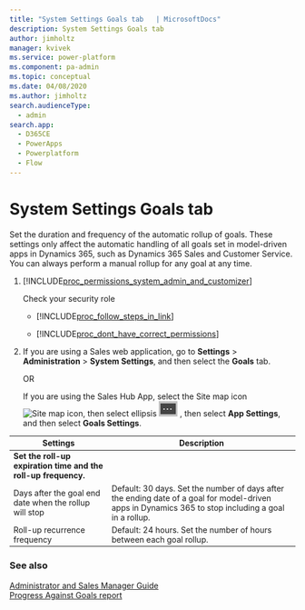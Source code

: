 ```yaml
---
title: "System Settings Goals tab   | MicrosoftDocs"
description: System Settings Goals tab 
author: jimholtz
manager: kvivek
ms.service: power-platform
ms.component: pa-admin
ms.topic: conceptual
ms.date: 04/08/2020
ms.author: jimholtz
search.audienceType: 
  - admin
search.app:
  - D365CE
  - PowerApps
  - Powerplatform
  - Flow
---
```

# System Settings Goals tab

Set the duration and frequency of the automatic rollup of goals. These settings only affect the automatic handling of all goals set in model-driven apps in Dynamics 365, such as Dynamics 365 Sales and Customer Service. You can always perform a manual rollup for any goal at any time.  

<!-- legacy procedure -->
  
1. [!INCLUDE[proc_permissions_system_admin_and_customizer](../includes/proc-permissions-system-admin-and-customizer.md)]  
  
    Check your security role  
  
   - [!INCLUDE[proc_follow_steps_in_link](../includes/proc-follow-steps-in-link.md)]  
  
   - [!INCLUDE[proc_dont_have_correct_permissions](../includes/proc-dont-have-correct-permissions.md)]  
  
2. If you are using a Sales web application, go to **Settings** > **Administration** > **System Settings**, and then select the **Goals** tab.

   OR 

   If you are using the Sales Hub App, select the Site map icon ![Site map icon](media/site-map-icon.png "Site map icon"), then select ellipsis ![Ellipsis to open more options](media/ellipsis-more-options.png "Ellipsis to open more options") , then select **App Settings**, and then select **Goals Settings**.
  
  
|                            Settings                            |                                                                                  Description                                                                                   |
|----------------------------------------------------------------|--------------------------------------------------------------------------------------------------------------------------------------------------------------------------------|
| **Set the roll-up expiration time and the roll-up frequency.** |                                                                                                                                                                                |
|     Days after the goal end date when the rollup will stop     | Default: 30 days. Set the number of days after the ending date of a goal for model-driven apps in Dynamics 365 to stop including a goal in a rollup. |
|                  Roll-up recurrence frequency                  |                                                      Default: 24 hours. Set the number of hours between each goal rollup.                                                      |
  
### See also  
 [Administrator and Sales Manager Guide](https://docs.microsoft.com/dynamics365/sales-enterprise/admin-guide)  
 [Progress Against Goals report](https://docs.microsoft.com/dynamics365/customerengagement/on-premises/basics/sales-insights-reports#progress-against-goals-report)
